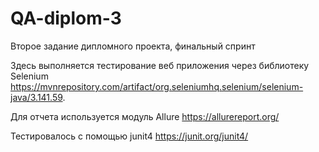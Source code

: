 # QA-diplom-3

Второе задание дипломного проекта, финальный спринт

Здесь выполняется тестирование веб приложения через библиотеку Selenium https://mvnrepository.com/artifact/org.seleniumhq.selenium/selenium-java/3.141.59.

Для отчета используется модуль Allure https://allurereport.org/

Тестировалось с помощью junit4 https://junit.org/junit4/

